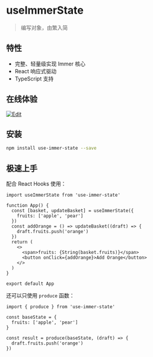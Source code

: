 # useImmerState

> 编写对象，由繁入简

## 特性
- 完整、轻量级实现 Immer 核心
- React 响应式驱动
- TypeScript 支持

## 在线体验

[![Edit](https://codesandbox.io/static/img/play-codesandbox.svg)](https://codesandbox.io/s/use-immer-state-demo-wh6dm)

## 安装

```bash
npm install use-immer-state --save
```

## 极速上手

配合 React Hooks 使用：

```tsx
import useImmerState from 'use-immer-state'

function App() {
  const [basket, updateBasket] = useImmerState({
    fruits: ['apple', 'pear']
  })
  const addOrange = () => updateBasket((draft) => {
    draft.fruits.push('orange')
  })
  return (
    <>
      <span>fruits: {String(basket.fruits)}</span>
      <button onClick={addOrange}>Add Orange</button>
    </>
  )
}

export default App
```

还可以只使用 `produce` 函数：

```tsx
import { produce } from 'use-immer-state'

const baseState = {
  fruits: ['apple', 'pear']
}

const result = produce(baseState, (draft) => {
  draft.fruits.push('orange')
})
```
